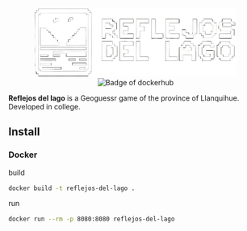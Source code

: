 <div align=center>
  <img src="frontend/src/assets/images/logo.png" alt="Logo of Reflejos del lago" width="400">
</div>

<div align=center>
    <img src="https://github.com/sharedUSSRepo/Reflejos-del-lago/actions/workflows/dockerhub.yml/badge.svg" alt="Badge of dockerhub">
</div>

**Reflejos del lago** is a Geoguessr game of the province of Llanquihue. Developed in college.

## Install
### Docker
build
```bash
docker build -t reflejos-del-lago .
```

run
```bash
docker run --rm -p 8080:8080 reflejos-del-lago
```